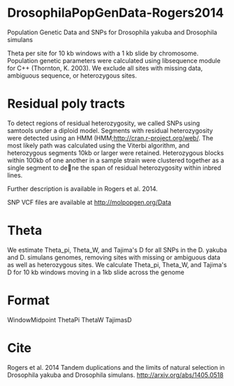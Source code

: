 DrosophilaPopGenData-Rogers2014
===============================

Population Genetic Data and SNPs for Drosophila yakuba and Drosophila simulans

Theta per site for 10 kb windows with a 1 kb slide by chromosome.  Population genetic parameters were calculated using libsequence module for C++ (Thornton, K. 2003).  We exclude all sites with missing data, ambiguous sequence, or heterozygous sites.

Residual poly tracts
================================
To detect regions of residual heterozygosity, we called
SNPs using samtools under a diploid model. Segments with residual heterozygosity were detected
using an HMM (HMM;http://cran.r-project.org/web/.  The most likely path was calculated using the Viterbi
algorithm, and heterozygous segments 10kb or larger were retained. Heterozygous blocks
within 100kb of one another in a sample strain were clustered together as a single segment
to dene the span of residual heterozygosity within inbred lines.  

Further description is available in Rogers et al. 2014.


SNP VCF files are available at http://molpopgen.org/Data


Theta
===============================
We estimate Theta_pi, Theta_W, and Tajima's D for all SNPs in the D. yakuba and D. simulans genomes,
removing sites with missing or ambiguous data as well as heterozygous sites. We calculate Theta_pi,
Theta_W, and Tajima's D for 10 kb windows moving in a 1kb slide across the genome


Format
=====
WindowMidpoint ThetaPi ThetaW TajimasD



Cite
===============================
Rogers et al. 2014  Tandem duplications and the limits of natural selection in Drosophila yakuba and Drosophila simulans.  http://arxiv.org/abs/1405.0518

